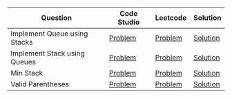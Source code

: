 | Question                     | Code Studio                                                                                | Leetcode                                                              | Solution                          |
| ---------------------------- | ------------------------------------------------------------------------------------------ | --------------------------------------------------------------------- | --------------------------------- |
| Implement Queue using Stacks | [Problem](https://www.codingninjas.com/codestudio/problems/queue-using-two-stacks_1170062) | [Problem](https://leetcode.com/problems/implement-queue-using-stacks) | [Solution](QueueUsingStack.java)  |
| Implement Stack using Queues | [Problem](https://www.codingninjas.com/codestudio/problems/stack-using-queue_795152)       | [Problem](https://leetcode.com/problems/implement-stack-using-queues) | [Solution](StackUsingQueue.java)  |
| Min Stack                    | [Problem](https://www.codingninjas.com/codestudio/problems/min-stack_3843991)              | [Problem](https://leetcode.com/problems/min-stack)                    | [Solution](MinStack.java)         |
| Valid Parentheses            | [Problem](https://www.codingninjas.com/codestudio/problems/valid-parenthesis_795104)       | [Problem](https://leetcode.com/problems/valid-parentheses)            | [Solution](ValidParantheses.java) |

